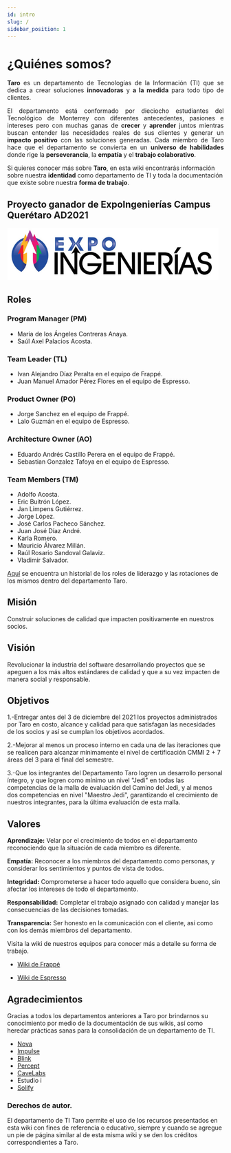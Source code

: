 ```yaml
---
id: intro
slug: /
sidebar_position: 1
---
```


# ¿Quiénes somos?

<div class="warning" style={{padding: '1em', backgroundColor:'#EAE3F6', color: '#000000', borderRadius:'5px 35px'}}>
<span>
<p align="justify" style={{marginLeft: '1em', marginRight: '1em', fontSize: '17px'}}>
  <b>Taro</b> es un departamento de Tecnologías de la Información (TI) que se dedica a crear soluciones <b>innovadoras</b> y <b>a la medida</b> para todo tipo de clientes.</p>
<p align="justify" style={{marginLeft: '1em', marginRight: '1em', fontSize: '17px'}}>
El departamento está conformado por dieciocho estudiantes del Tecnológico de Monterrey con diferentes antecedentes, pasiones e intereses pero con muchas ganas de <b>crecer</b> y <b>aprender</b> juntos mientras buscan entender las necesidades reales de sus clientes y generar un <b>impacto positivo</b> con las soluciones generadas. 
    Cada miembro de Taro hace que el departamento se convierta en un <b>universo de habilidades</b> donde rige la <b>perseverancia</b>, la <b>empatía</b> y el <b>trabajo colaborativo</b>.
</p>
</span>
</div>
<p style={{marginLeft: '1em', marginTop: '2em', fontSize: '15px'}}>
Si quieres conocer más sobre <b>Taro</b>, en esta wiki encontrarás información sobre nuestra <b>identidad</b> como departamento de TI y toda la documentación que existe sobre nuestra <b>forma de trabajo</b>.
</p>

## Proyecto ganador de ExpoIngenierías Campus Querétaro AD2021

![Logo expoingenieria](../static/img/ExpoIngenieria.png)

## Roles

### Program Manager (PM)

- María de los Ángeles Contreras Anaya.
- Saúl Axel Palacios Acosta.

### Team Leader (TL)

- Ivan Alejandro Díaz Peralta en el equipo de Frappé.
- Juan Manuel Amador Pérez Flores en el equipo de Espresso.

### Product Owner (PO)

- Jorge Sanchez en el equipo de Frappé.
- Lalo Guzmán en el equipo de Espresso.

### Architecture Owner (AO)

- Eduardo Andrés Castillo Perera en el equipo de Frappé.
- Sebastian Gonzalez Tafoya en el equipo de Espresso.

### Team Members (TM)
- Adolfo Acosta.
- Eric Buitrón López.
- Jan Limpens Gutiérrez.
- Jorge López.
- José Carlos Pacheco Sánchez.
- Juan José Díaz André.
- Karla Romero.
- Mauricio Álvarez Millán.
- Raúl Rosario Sandoval Galaviz.
- Vladimir Salvador.

[Aquí](https://docs.google.com/spreadsheets/d/1naF2ckYlDvAIQoa3ptkEfBDong-dnMHzKCRtS0vz6x8/edit#gid=0) se encuentra un historial de los roles de liderazgo y las rotaciones de los mismos dentro del departamento Taro.

## Misión

Construir soluciones de calidad que impacten positivamente en nuestros socios.

## Visión

Revolucionar la industria del software desarrollando proyectos que se apeguen a los más altos estándares de calidad y que a su vez impacten de manera social y responsable.

## Objetivos

1.-Entregar antes del 3 de diciembre del 2021 los proyectos administrados por Taro en costo, alcance y calidad para que satisfagan las necesidades de los socios y así se cumplan los objetivos acordados.

2.-Mejorar al menos un proceso interno en cada una de las iteraciones que se realicen para alcanzar mínimamente el nivel de certificación CMMI 2 + 7 áreas del 3 para el final del semestre.

3.-Que los integrantes del Departamento Taro logren un desarrollo personal íntegro, y que logren como mínimo un nivel "Jedi" en todas las competencias de la malla de evaluación del Camino del Jedi, y al menos dos competencias en nivel "Maestro Jedi", garantizando el crecimiento de nuestros integrantes, para la última evaluación de esta malla.

## Valores

**Aprendizaje:** Velar por el crecimiento de todos en el departamento reconociendo que la situación de cada miembro es diferente.

**Empatía:** Reconocer a los miembros del departamento como personas, y considerar los sentimientos y puntos de vista de todos.

**Integridad:** Comprometerse a hacer todo aquello que considera bueno, sin afectar los intereses de todo el departamento.

**Responsabilidad:** Completar el trabajo asignado con calidad y manejar las consecuencias de las decisiones tomadas.

**Transparencia:** Ser honesto en la comunicación con el cliente, así como con los demás miembros del departamento.

<p style={{fontSize: '17px', marginLeft: '1em', marginTop: '2em'}}>
Visita la wiki de nuestros equipos para conocer más a detalle su forma de trabajo.
</p>

- [Wiki de Frappé](https://taro-it.github.io/frappe/)

- [Wiki de Espresso](https://taro-it.github.io/Espresso_doc/)

## Agradecimientos

Gracias a todos los departamentos anteriores a Taro por brindarnos su conocimiento por medio de la documentación de sus wikis, así como heredar prácticas sanas para la consolidación de un departamento de TI.

- [Nova](https://github.com/novaDepto/Nova/wiki)
- [Impulse](https://impulse-semestrei.github.io/)
- [Blink](https://bitbucket.org/KaryRs/blink_wiki/wiki/Home)
- [Percept](https://github.com/97joaquinhr/Percept/wiki)
- [CaveLabs](https://github.com/CaveLabs-1/Wiki)
- Estudio i
- [Solify](https://github.com/Solify-IT/docs/wiki)

### Derechos de autor.

El departamento de TI Taro permite el uso de los recursos presentados en esta wiki con fines de referencia o educativo, siempre y cuando se agregue un pie de página similar al de esta misma wiki y se den los créditos correspondientes a Taro.
